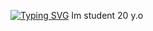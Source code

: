 
<a href="https://git.io/typing-svg"><img src="https://readme-typing-svg.demolab.com?font=Fira+Code&pause=1000&color=F788E2&width=435&lines=hi!+Im+Nutl+._." alt="Typing SVG" /></a>
Im student 
20 y.o
